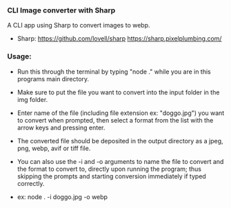 ### CLI Image converter with Sharp

A CLI app using Sharp to convert images to webp.

- Sharp:
  https://github.com/lovell/sharp
  https://sharp.pixelplumbing.com/

### Usage:

- Run this through the terminal by typing "node ." while you are in this programs main directory.
- Make sure to put the file you want to convert into the input folder in the img folder.
- Enter name of the file (including file extension ex: "doggo.jpg") you want to convert when prompted, then select a format from the list with the arrow keys and pressing enter.
- The converted file should be deposited in the output directory as a jpeg, png, webp, avif or tiff file.

- You can also use the -i and -o arguments to name the file to convert and the format to convert to, directly upon running the program; thus skipping the prompts and starting conversion immediately if typed correctly.
- ex: node . -i doggo.jpg -o webp

